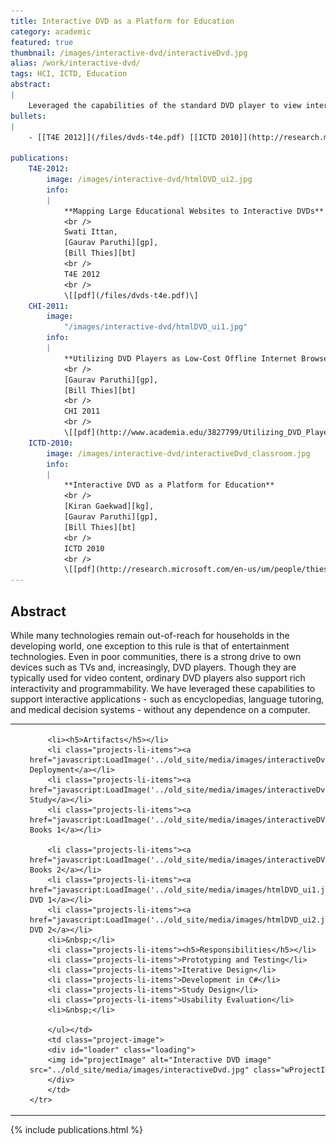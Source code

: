 ```yaml
---
title: Interactive DVD as a Platform for Education
category: academic
featured: true
thumbnail: /images/interactive-dvd/interactiveDvd.jpg
alias: /work/interactive-dvd/
tags: HCI, ICTD, Education
abstract:
|
    Leveraged the capabilities of the standard DVD player to view interactive educational content like Wikipedia, children books and slides.
bullets:
|
    - [[T4E 2012]](/files/dvds-t4e.pdf) [[ICTD 2010]](http://research.microsoft.com/en-us/um/people/thies/thies-ictd10.pdf) [[CHI 2011 (Top5%)]](http://www.academia.edu/3827799/Utilizing_DVD_Players_as_Low-Cost_Of_ine_Internet_Browsers)

publications:
    T4E-2012:
        image: /images/interactive-dvd/htmlDVD_ui2.jpg
        info:
        |
            **Mapping Large Educational Websites to Interactive DVDs**
            <br />
            Swati Ittan,
            [Gaurav Paruthi][gp],
            [Bill Thies][bt]
            <br />
            T4E 2012
            <br />
            \[[pdf](/files/dvds-t4e.pdf)\]
    CHI-2011:
        image:
            "/images/interactive-dvd/htmlDVD_ui1.jpg"
        info:
        |
            **Utilizing DVD Players as Low-Cost Offline Internet Browsers**
            <br />
            [Gaurav Paruthi][gp],
            [Bill Thies][bt]
            <br />
            CHI 2011
            <br />
            \[[pdf](http://www.academia.edu/3827799/Utilizing_DVD_Players_as_Low-Cost_Of_ine_Internet_Browsers)\]
    ICTD-2010:
        image: /images/interactive-dvd/interactiveDvd_classroom.jpg
        info:
        |
            **Interactive DVD as a Platform for Education**
            <br />
            [Kiran Gaekwad][kg],
            [Gaurav Paruthi][gp],
            [Bill Thies][bt]
            <br />
            ICTD 2010
            <br />
            \[[pdf](http://research.microsoft.com/en-us/um/people/thies/thies-ictd10.pdf)\]
---
```


## Abstract
While many technologies remain out-of-reach for households in the developing world, one exception to this rule is that of entertainment technologies. Even in poor communities, there is a strong drive to own devices such as TVs and, increasingly, DVD players. Though they are typically used for video content, ordinary DVD players also support rich interactivity and programmability. We have leveraged these capabilities to support interactive applications - such as encyclopedias, language tutoring, and medical decision systems - without any dependence on a computer.

<table>
    <tr>
    <td><ul>
        
        <li><h5>Artifacts</h5></li>
        <li class="projects-li-items"><a href="javascript:LoadImage('../old_site/media/images/interactiveDvd.jpg')">Classroom Deployment</a></li>
        <li class="projects-li-items"><a href="javascript:LoadImage('../old_site/media/images/interactiveDvd_us2.jpg')">User Study</a></li>
        <li class="projects-li-items"><a href="javascript:LoadImage('../old_site/media/images/interactiveDVD_ui1.jpg')">Children Books 1</a></li>       

        <li class="projects-li-items"><a href="javascript:LoadImage('../old_site/media/images/interactiveDVD_ui2.jpg')">Children Books 2</a></li>   
        <li class="projects-li-items"><a href="javascript:LoadImage('../old_site/media/images/htmlDVD_ui1.jpg')">Wikipedia on DVD 1</a></li>        
        <li class="projects-li-items"><a href="javascript:LoadImage('../old_site/media/images/htmlDVD_ui2.jpg')">Wikipedia on DVD 2</a></li>    
        <li>&nbsp;</li>
        <li class="projects-li-items"><h5>Responsibilities</h5></li>
        <li class="projects-li-items">Prototyping and Testing</li>
        <li class="projects-li-items">Iterative Design</li>
        <li class="projects-li-items">Development in C#</li>
        <li class="projects-li-items">Study Design</li>
        <li class="projects-li-items">Usability Evaluation</li>
        <li>&nbsp;</li>

        </ul></td>
        <td class="project-image">
        <div id="loader" class="loading">
        <img id="projectImage" alt="Interactive DVD image" src="../old_site/media/images/interactiveDvd.jpg" class="wProjectImage"/>
        </div>
        </td>
    </tr>
        
</table>

{% include publications.html %}
